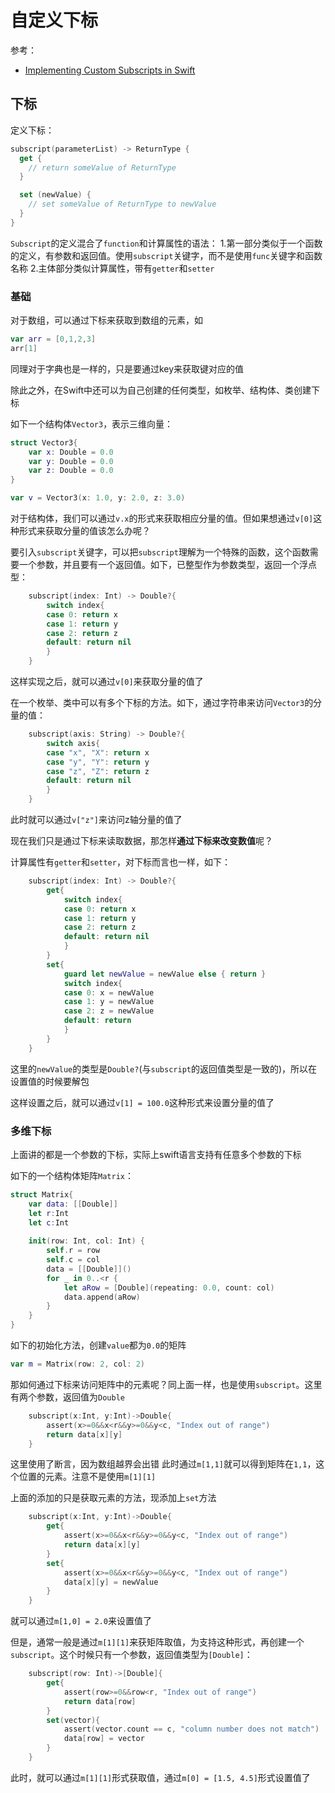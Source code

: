 # 自定义下标

参考：

+ [Implementing Custom Subscripts in Swift](https://www.raywenderlich.com/123102/implementing-custom-subscripts-swift)

## 下标

定义下标：

```swift
subscript(parameterList) -> ReturnType {
  get {
    // return someValue of ReturnType
  }

  set (newValue) {
    // set someValue of ReturnType to newValue
  }
}
```

`Subscript`的定义混合了`function`和计算属性的语法：
1.第一部分类似于一个函数的定义，有参数和返回值。使用`subscript`关键字，而不是使用`func`关键字和函数名称
2.主体部分类似计算属性，带有`getter`和`setter`


### 基础
对于数组，可以通过下标来获取到数组的元素，如

```swift
var arr = [0,1,2,3]
arr[1]
```

同理对于字典也是一样的，只是要通过key来获取键对应的值

除此之外，在Swift中还可以为自己创建的任何类型，如枚举、结构体、类创建下标

如下一个结构体`Vector3`，表示三维向量：

```swift
struct Vector3{
    var x: Double = 0.0
    var y: Double = 0.0
    var z: Double = 0.0
}

var v = Vector3(x: 1.0, y: 2.0, z: 3.0)
```

对于结构体，我们可以通过`v.x`的形式来获取相应分量的值。但如果想通过`v[0]`这种形式来获取分量的值该怎么办呢？

要引入`subscript`关键字，可以把`subscript`理解为一个特殊的函数，这个函数需要一个参数，并且要有一个返回值。如下，已整型作为参数类型，返回一个浮点型：

```swift
    subscript(index: Int) -> Double?{
        switch index{
        case 0: return x
        case 1: return y
        case 2: return z
        default: return nil
        }
    }
```

这样实现之后，就可以通过`v[0]`来获取分量的值了

在一个枚举、类中可以有多个下标的方法。如下，通过字符串来访问`Vector3`的分量的值：

```swift
    subscript(axis: String) -> Double?{
        switch axis{
        case "x", "X": return x
        case "y", "Y": return y
        case "z", "Z": return z
        default: return nil
        }
    }
```

此时就可以通过`v["z"]`来访问z轴分量的值了

现在我们只是通过下标来读取数据，那怎样**通过下标来改变数值**呢？

计算属性有`getter`和`setter`，对下标而言也一样，如下：

```swift
    subscript(index: Int) -> Double?{
        get{
            switch index{
            case 0: return x
            case 1: return y
            case 2: return z
            default: return nil
            }
        }
        set{
            guard let newValue = newValue else { return }
            switch index{
            case 0: x = newValue
            case 1: y = newValue
            case 2: z = newValue
            default: return
            }
        }
    }
```

这里的`newValue`的类型是`Double?`(与`subscript`的返回值类型是一致的)，所以在设置值的时候要解包

这样设置之后，就可以通过`v[1] = 100.0`这种形式来设置分量的值了

### 多维下标

上面讲的都是一个参数的下标，实际上swift语言支持有任意多个参数的下标

如下的一个结构体矩阵`Matrix`：

```swift
struct Matrix{
    var data: [[Double]]
    let r:Int
    let c:Int
    
    init(row: Int, col: Int) {
        self.r = row
        self.c = col
        data = [[Double]]()
        for _ in 0..<r {
            let aRow = [Double](repeating: 0.0, count: col)
            data.append(aRow)
        }
    }
}
```

如下的初始化方法，创建`value`都为`0.0`的矩阵

```swift
var m = Matrix(row: 2, col: 2)
```

那如何通过下标来访问矩阵中的元素呢？同上面一样，也是使用`subscript`。这里有两个参数，返回值为`Double`

```swift
    subscript(x:Int, y:Int)->Double{
        assert(x>=0&&x<r&&y>=0&&y<c, "Index out of range")
        return data[x][y]
    }
```

这里使用了断言，因为数组越界会出错
此时通过`m[1,1]`就可以得到矩阵在`1,1`，这个位置的元素。注意不是使用`m[1][1]`

上面的添加的只是获取元素的方法，现添加上`set`方法

```swift
    subscript(x:Int, y:Int)->Double{
        get{
            assert(x>=0&&x<r&&y>=0&&y<c, "Index out of range")
            return data[x][y]
        }
        set{
            assert(x>=0&&x<r&&y>=0&&y<c, "Index out of range")
            data[x][y] = newValue
        }
    }
```

就可以通过`m[1,0] = 2.0`来设置值了

但是，通常一般是通过`m[1][1]`来获矩阵取值，为支持这种形式，再创建一个`subscript`。这个时候只有一个参数，返回值类型为`[Double]`：

```swift
    subscript(row: Int)->[Double]{
        get{
            assert(row>=0&&row<r, "Index out of range")
            return data[row]
        }
        set(vector){
            assert(vector.count == c, "column number does not match")
            data[row] = vector
        }
    }
```

此时，就可以通过`m[1][1]`形式获取值，通过`m[0] = [1.5, 4.5]`形式设置值了